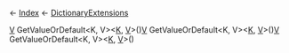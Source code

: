 ← [Index](Api-Index) ← [DictionaryExtensions](System.Collections.Generic.DictionaryExtensions)

[V]() GetValueOrDefault<K, V><[K](), [V]()>()[V]() GetValueOrDefault<K, V><[K](), [V]()>()[V]() GetValueOrDefault<K, V><[K](), [V]()>()